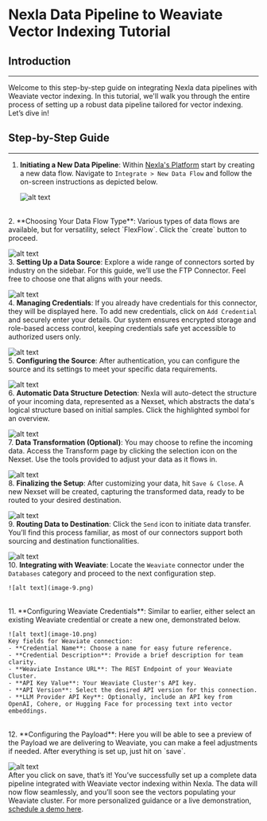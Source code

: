 # Nexla Data Pipeline to Weaviate Vector Indexing Tutorial
## Introduction
---
Welcome to this step-by-step guide on integrating Nexla data pipelines with Weaviate vector indexing. In this tutorial, we'll walk you through the entire process of setting up a robust data pipeline tailored for vector indexing. Let’s dive in!

## Step-by-Step Guide
---
1. **Initiating a New Data Pipeline**: Within [Nexla's Platform](https://dataops.nexla.io/login) start by creating a new data flow. Navigate to `Integrate > New Data Flow` and follow the on-screen instructions as depicted below.

   ![alt text](image.png)
<br>
2. **Choosing Your Data Flow Type**: Various types of data flows are available, but for versatility, select `FlexFlow`. Click the `create` button to proceed.

   ![alt text](image-1.png)
<br>
3. **Setting Up a Data Source**: Explore a wide range of connectors sorted by industry on the sidebar. For this guide, we’ll use the FTP Connector. Feel free to choose one that aligns with your needs.

   ![alt text](image-2.png)
<br>
4. **Managing Credentials**: If you already have credentials for this connector, they will be displayed here. To add new credentials, click on `Add Credential` and securely enter your details. Our system ensures encrypted storage and role-based access control, keeping credentials safe yet accessible to authorized users only.

   ![alt text](image-3.png)
<br>
5. **Configuring the Source**: After authentication, you can configure the source and its settings to meet your specific data requirements.

   ![alt text](image-4.png)
<br>
6. **Automatic Data Structure Detection**: Nexla will auto-detect the structure of your incoming data, represented as a Nexset, which abstracts the data's logical structure based on initial samples. Click the highlighted symbol for an overview.

   ![alt text](image-5.png)
<br>
7. **Data Transformation (Optional)**: You may choose to refine the incoming data. Access the Transform page by clicking the selection icon on the Nexset. Use the tools provided to adjust your data as it flows in.

   ![alt text](image-6.png)
<br>
8. **Finalizing the Setup**: After customizing your data, hit `Save & Close`. A new Nexset will be created, capturing the transformed data, ready to be routed to your desired destination.

   ![alt text](image-7.png)
<br>
9. **Routing Data to Destination**: Click the `Send` icon to initiate data transfer. You’ll find this process familiar, as most of our connectors support both sourcing and destination functionalities.

   ![alt text](image-8.png)
<br>
10. **Integrating with Weaviate**: Locate the `Weaviate` connector under the `Databases` category and proceed to the next configuration step.

    ![alt text](image-9.png)
<br>
11. **Configuring Weaviate Credentials**: Similar to earlier, either select an existing Weaviate credential or create a new one, demonstrated below.

    ![alt text](image-10.png)
    Key fields for Weaviate connection:
    - **Credential Name**: Choose a name for easy future reference.
    - **Credential Description**: Provide a brief description for team clarity.
    - **Weaviate Instance URL**: The REST Endpoint of your Weaviate Cluster.
    - **API Key Value**: Your Weaviate Cluster's API key.
    - **API Version**: Select the desired API version for this connection.
    - **LLM Provider API Key**: Optionally, include an API key from OpenAI, Cohere, or Hugging Face for processing text into vector embeddings.
<br>
12. **Configuring the Payload**: Here you will be able to see a preview of the Payload we are delivering to Weaviate, you can make a feel adjustments if needed. After everything is set up, just hit on `save`.

![alt text](image-11.png)
<br>
After you click on save, that’s it! You’ve successfully set up a complete data pipeline integrated with Weaviate vector indexing within Nexla. The data will now flow seamlessly, and you’ll soon see the vectors populating your Weaviate cluster. For more personalized guidance or a live demonstration, [schedule a demo here](https://nexla.com/demo/).